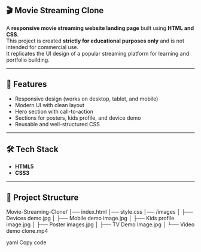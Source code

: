 ## 🎬 Movie Streaming Clone  

A **responsive movie streaming website landing page** built using **HTML and CSS**.  
This project is created **strictly for educational purposes only** and is not intended for commercial use.  
It replicates the UI design of a popular streaming platform for learning and portfolio building.  

---

## 🚀 Features  
- Responsive design (works on desktop, tablet, and mobile)  
- Modern UI with clean layout  
- Hero section with call-to-action  
- Sections for posters, kids profile, and device demo  
- Reusable and well-structured CSS  

---

## 🛠️ Tech Stack  
- **HTML5** 
- **CSS3**  

---
 ## 📂 Project Structure  
Movie-Streaming-Clone/
│── index.html
│── style.css
│── /images
│ ├── Devices demo.jpg
│ ├── Mobile demo image.jpg
│ ├── Kids profile image.jpg
│ ├── Poster images.jpg
│ ├── TV Demo Image.jpg
│ └── Video demo clone.mp4

yaml
Copy code
